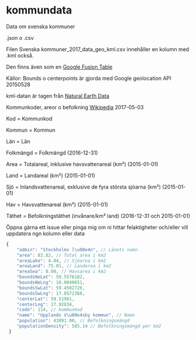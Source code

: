# kommundata
Data om svenska kommuner

.json o .csv

Filen Svenska kommuner_2017_data_geo_kml.csv innehåller en kolumn med .kml också.

Den finns även som en [Google Fusion Table](https://www.google.com/fusiontables/DataSource?docid=1lAVWY2Hdmxxi4_4-e75XrdKnMrAzs8U25VgReOzx)

Källor: 
Bounds o centerpoints är gjorda med Google geolocation API 20150528

kml-datan är tagen från [Natural Earth Data](http://www.naturalearthdata.com/)

Kommunkoder, areor o befolkning [Wikipedia](https://sv.wikipedia.org/wiki/Lista_%C3%B6ver_Sveriges_kommuner) 2017-05-03

Kod = Kommunkod

Kommun = Kommun

Län = Län

Folkmängd = Folkmängd (2016-12-31)

Area = Totalareal, inklusive havsvattenareal (km²) (2015-01-01)

Land = Landareal (km²) (2015-01-01)

Sjö = Inlandsvattenareal, exklusive de fyra största sjöarna (km²) (2015-01-01)

Hav = Havsvattenareal (km²) (2015-01-01)

Täthet = Befolkningstäthet (invånare/km² land) (2016-12-31 och 2015-01-01)

Öppna gärna ett issue eller pinga mig om ni hittar felaktigheter och/eller vill uppdatera ngn kolumn eller data

```js 
{
    "admin": "Stockholms l\u00e4n", // Länets namn
    "area": 83.82, // Total area i km2
    "areaLake": 4.84, // Sjöarea i km2
    "areaLand": 75.01, // Landarea i km2
    "areaSea": 0.00, // Havsarea i km2
    "boundsNeLat": 59.5576182,
    "boundsNeLng": 18.0040651,
    "boundsSwLat": 59.4582726,
    "boundsSwLng": 17.8572368,
    "centerLat": 59.51961,
    "centerLng": 17.92834,
    "code": 114, // kommunkod
    "name": "Upplands V\u00e4sby kommun", // Namn
    "population": 43891.00, // Befolkningsmängd
    "populationDensity": 585.14 // Befolkningsmängd per km2
 }
```
